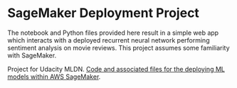 # SageMaker Deployment Project

The notebook and Python files provided here result in a simple web app which interacts with a deployed recurrent neural network performing sentiment analysis on movie reviews. This project assumes some familiarity with SageMaker.

Project for Udacity MLDN. [Code and associated files for the deploying ML models within AWS SageMaker](https://github.com/udacity/sagemaker-deployment).